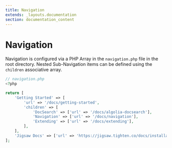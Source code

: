 ```yaml
---
title: Navigation
extends: _layouts.documentation
section: documentation_content
---
```


# Navigation

Navigation is configured via a PHP Array in the `navigation.php` file in the root directory. Nested Sub-Navigation items can be defined using the `children` associative array.

```php
// navigation.php
<?php

return [
    'Getting Started' => [
        'url' => '/docs/getting-started',
        'children' => [
            'DocSearch' => ['url' => '/docs/algolia-docsearch'],
            'Navigation' => ['url' => '/docs/navigation'],
            'Extending' => ['url' => '/docs/extending'],
        ],
    ],
    'Jigsaw Docs' => ['url' => 'https://jigsaw.tighten.co/docs/installation/'],
];
```
